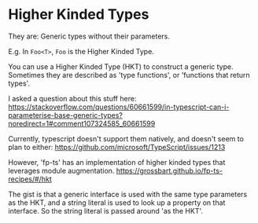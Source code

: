 # Higher Kinded Types

They are: Generic types without their parameters.

E.g. In `Foo<T>`, `Foo` is the Higher Kinded Type.

You can use a Higher Kinded Type (HKT) to construct a generic type. Sometimes they are described as 'type functions', or 'functions that return types'.

I asked a question about this stuff here:
https://stackoverflow.com/questions/60661599/in-typescript-can-i-parameterise-base-generic-types?noredirect=1#comment107324585_60661599

Currently, typescript doesn't support them natively, and doesn't seem to plan to either:
https://github.com/microsoft/TypeScript/issues/1213

However, 'fp-ts' has an implementation of higher kinded types that leverages module augmentation.
https://grossbart.github.io/fp-ts-recipes/#/hkt

The gist is that a generic interface is used with the same type parameters as the HKT, and a string literal is used to look up a property on that interface. So the string literal is passed around 'as the HKT'.